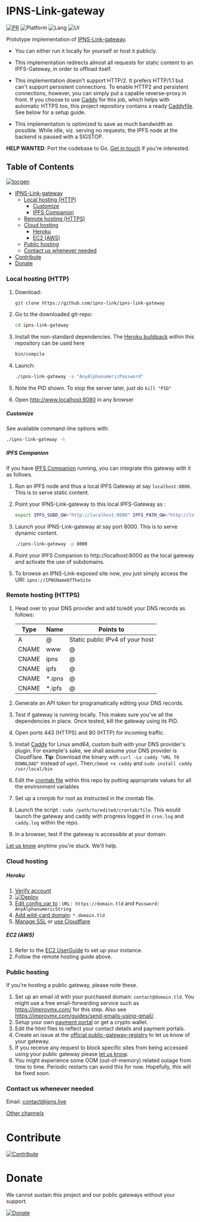 # IPNS-Link-gateway

[![PR](https://img.shields.io/badge/PRs-Accepted-green)](https://github.com/ipns-link/ipns-link-gateway/pulls) ![Platform](https://img.shields.io/badge/Platform-GNU%2fLinux-blue.svg) ![Lang](https://img.shields.io/badge/Lang-Bash-cyan.svg) ![UI](https://img.shields.io/badge/UI-Command%20line-orange.svg)

Prototype implementation of [IPNS-Link-gateway](https://github.com/ipns-link/specs).

- You can either run it locally for yourself or host it publicly.
- This implementation redirects almost all requests for static content to an IPFS-Gateway, in order to offload itself.

- This implementation doesn't support HTTP/2. It prefers HTTP/1.1 but can't support persistent connections. To enable HTTP2 and persistent connections, however, you can simply put a capable reverse-proxy in front. If you choose to use [Caddy](https://caddyserver.com/) for this job, which helps with automatic HTTPS too, this project repository contains a ready [Caddyfile](/Caddyfile). See below for a setup guide.
- This implementation is optimized to save as much bandwidth as possible. While idle, viz. serving no requests, the IPFS node at the backend is paused with a SIGSTOP.

**HELP WANTED**: Port the codebase to Go. [Get in touch](https://github.com/ipns-link/contribute#join-the-community) if you're interested. 

## Table of Contents  
[![tocgen](https://img.shields.io/badge/Generated%20using-tocgen-blue)](https://github.com/SomajitDey/tocgen)  
  - [IPNS-Link-gateway](#ipns-link-gateway)  
      - [Local hosting (HTTP)](#local-hosting-http)  
          - [Customize](#customize)  
          - [IPFS Companion](#ipfs-companion)  
      - [Remote hosting (HTTPS)](#remote-hosting-https)  
      - [Cloud hosting](#cloud-hosting)  
          - [Heroku](#heroku)  
          - [EC2 (AWS)](#ec2-aws)  
      - [Public hosting](#public-hosting)  
      - [Contact us whenever needed](#contact-us-whenever-needed)  
  - [Contribute](#contribute)  
  - [Donate](#donate)  
#####   

### Local hosting (HTTP)

1. Download: 

   ```bash
   git clone https://github.com/ipns-link/ipns-link-gateway
   ```

2. Go to the downloaded git-repo:

   ```bash
   cd ipns-link-gateway
   ```

3. Install the non-standard dependencies. The [Heroku buildpack](https://devcenter.heroku.com/articles/buildpacks) within this repository can be used here

   ```bash
   bin/compile
   ```

4. Launch: 

   ```bash
   ./ipns-link-gateway -a "AnyAlphanumericPassword"
   ```

5. Note the PID shown. To stop the server later, just do `kill "PID"`

6. Open http://www.localhost:8080 in any browser

##### Customize

See available command-line options with: 

```bash
./ipns-link-gateway -h
```

##### IPFS Companion

If you have [IPFS Companion](https://github.com/ipfs/ipfs-companion) running, you can integrate this gateway with it as follows.

1. Run an IPFS node and thus a local IPFS Gateway at say `localhost:8080`. This is to serve static content.

2. Point your IPNS-Link-gateway to this local IPFS-Gateway as :

   ```bash
   export IPFS_SUBD_GW="http://localhost:8080" IPFS_PATH_GW="http://localhost:8080"
   ```

3. Launch your IPNS-Link-gateway at say port 8000. This is to serve dynamic content.

   ```bash
   ./ipns-link-gateway -p 8000
   ```

4. Point your IPFS Companion to http://localhost:8000 as the local gateway and activate the use of subdomains.

5. To browse an IPNS-Link-exposed site now, you just simply access the URI: `ipns://IPNSNameOfTheSite`

### Remote hosting (HTTPS)

1. Head over to your DNS provider and add to/edit your DNS records as follows:

   | Type  | Name   | Points to                       |
   | ----- | ------ | ------------------------------- |
   | A     | @      | Static public IPv4 of your host |
   | CNAME | www    | @                               |
   | CNAME | ipns   | @                               |
   | CNAME | ipfs   | @                               |
   | CNAME | *.ipns | @                               |
   | CNAME | *.ipfs | @                               |

2. Generate an API token for programatically editing your DNS records.
3. Test if gateway is running locally. This makes sure you've all the dependencies in place. Once tested, kill the gateway using its PID.
4. Open ports 443 (HTTPS) and 80 (HTTP) for incoming traffic.
5. Install [Caddy](https://caddyserver.com/download) for Linux amd64, custom built with your DNS provider's plugin. For example's sake, we shall assume your DNS provider is CloudFlare. **Tip**: Download the binary with `curl -Lo caddy "URL TO DOWNLOAD"` instead of `wget`. Then,`chmod +x caddy` and `sudo install caddy /usr/local/bin`
6. Edit the [crontab file](/crontab) within this repo by putting appropriate values for all the environment variables
7. Set up a cronjob for root as instructed in the crontab file.
8. Launch the script : `sudo /path/to/edited/crontab/file`. This would launch the gateway and caddy with progress logged in `cron.log` and `caddy.log` within the repo.
9. In a browser, test if the gateway is accessible at your domain.

[Let us know](mailto:contact@ipns.live) anytime you're stuck. We'll help.

### Cloud hosting

##### Heroku

1. [Verify account](https://devcenter.heroku.com/articles/account-verification)
2. [![Deploy](https://www.herokucdn.com/deploy/button.svg)](https://heroku.com/deploy) 
3. [Edit config_var to](https://devcenter.heroku.com/articles/config-vars#using-the-heroku-dashboard) : `URL: https://domain.tld` and `Password: AnyAlphanumericString`
4. [Add wild-card domain](https://devcenter.heroku.com/articles/custom-domains): `*.domain.tld`
5. [Manage SSL](https://devcenter.heroku.com/articles/ssl) or [use Cloudflare](https://support.cloudflare.com/hc/en-us/articles/205893698-Configure-Cloudflare-and-Heroku-over-HTTPS)

##### EC2 (AWS)

1. Refer to the [EC2 UserGuide](https://docs.aws.amazon.com/AWSEC2/latest/UserGuide/EC2_GetStarted.html) to set up your instance.
2. Follow the remote hosting guide above.

### Public hosting

If you're hosting a public gateway, please note these.

1. Set up an email id with your purchased domain: `contact@domain.tld`. You might use a free email-forwarding service such as https://improvmx.com/ for this step. Also see https://improvmx.com/guides/send-emails-using-gmail/.
2. Setup your own [payment portal](https://www.buymeacoffee.com/) or get a crypto wallet.
3. Edit the html files to reflect your contact details and payment portals.
4. Create an issue at the [official public-gateway-registry](https://github.com/ipns-link/gateway-registry) to let us know of your gateway.
5. If you receive any request to block specific sites from being accessed using your public gateway please [let us know](https://github.com/ipns-link/gateway-registry).
6. You might experience some OOM (out-of-memory) related outage from time to time. Periodic restarts can avoid this for now. Hopefully, this will be fixed soon.

### Contact us whenever needed

Email: [contact@ipns.live](mailto:contact@ipns.live)

[Other channels](https://github.com/ipns-link/contribute#join-the-community)

# Contribute

[![Contribute](https://img.shields.io/badge/Contribute%20to-IPNS--Link-brightgreen)](https://github.com/ipns-link/contribute) 

# Donate

We cannot sustain this project and our public gateways without your support.

[![Donate](https://img.shields.io/badge/Donate%20to-IPNS--Link-brightgreen)](https://github.com/ipns-link/contribute/blob/main/donate.md)



